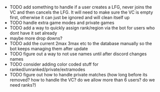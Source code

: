 * TODO add something to handle if a user creates a LFG, never joins the VC and then cancels the LFG.  It will need to make sure the VC is empty first, otherwise it can just be ignored and will clean itself up 
* TODO handle extra game modes and private games
* TODO add a way to quickly assign rank/region via the bot for users who dont have it set already
* maybe more drop downs?
* TODO add the current 2max 3max etc to the database manually so the bot keeps managing them after update
* TODO figure out a way to not use names until after discord changes names
* TODO consider adding color coded stuff for ranked/unranked/private/extramodes
* TODO figure out how to handle private matches (how long before its removed? how to handle the VC? do we allow more than 6 users? do we need ranks?)

